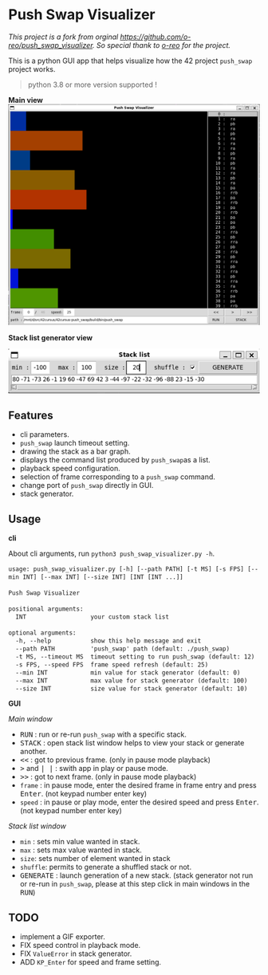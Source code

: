 # Push Swap Visualizer

_This project is a fork from orginal https://github.com/o-reo/push_swap_visualizer. So special thank to [o-reo](https://github.com/o-reo) for the project._

This is a python GUI app that helps visualize how the 42 project `push_swap` project works.

> python 3.8 or more version supported !

**Main view**
![PSViz App gui](images/main_gui.png)

**Stack list generator view**

![PSViz stack list generator list](images/stack_list_gui.png)

## Features

- cli parameters.
- `push_swap` launch timeout setting.
- drawing the stack as a bar graph.
- displays the command list produced by `push_swap`as a list.
- playback speed configuration.
- selection of frame corresponding to a `push_swap` command.
- change port of `push_swap` directly in GUI.
- stack generator.

## Usage

**cli**

About cli arguments, run `python3 push_swap_visualizer.py -h`.

```
usage: push_swap_visualizer.py [-h] [--path PATH] [-t MS] [-s FPS] [--min INT] [--max INT] [--size INT] [INT [INT ...]]

Push Swap Visualizer

positional arguments:
  INT                  your custom stack list

optional arguments:
  -h, --help           show this help message and exit
  --path PATH          'push_swap' path (default: ./push_swap)
  -t MS, --timeout MS  timeout setting to run push_swap (default: 12)
  -s FPS, --speed FPS  frame speed refresh (default: 25)
  --min INT            min value for stack generator (default: 0)
  --max INT            max value for stack generator (default: 100)
  --size INT           size value for stack generator (default: 10)
```

**GUI**

_Main window_

- <kbd>RUN</kbd> : run or re-run `push_swap` with a specific stack.
- <kbd>STACK</kbd> : open stack list window helps to view your stack or generate another.
- <kbd><<</kbd> : got to previous frame. (only in pause mode playback)
- <kbd>></kbd> and <kbd>| |</kbd> : swith app in play or pause mode.
- <kbd>>></kbd> : got to next frame. (only in pause mode playback)
- `frame` : in pause mode, enter the desired frame in frame entry and press <kbd>Enter</kbd>. (not keypad number enter key)
- `speed` : in pause or play mode, enter the desired speed and press <kbd>Enter</kbd>. (not keypad number enter key)

_Stack list window_

- `min` : sets min value wanted in stack.
- `max` : sets max value wanted in stack.
- `size`: sets number of element wanted in stack
- `shuffle`: permits to generate a shuffled stack or not.
- <kbd>GENERATE</kbd> : launch generation of a new stack. (stack generator not run or re-run in `push_swap`, please at this step click in main windows in the <kbd>RUN</kbd>)

## TODO

- implement a GIF exporter.
- FIX speed control in playback mode.
- FIX `ValueError` in stack generator.
- ADD `KP_Enter` for speed and frame setting.